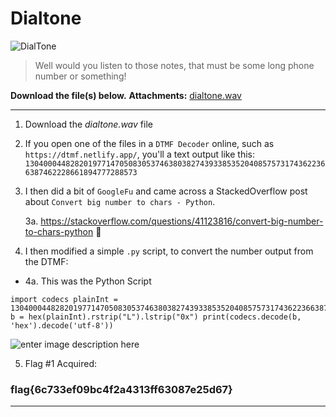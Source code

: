 # Dialtone
![DialTone](https://i.imgur.com/sb7QFjD.png)
> Well would you listen to those notes, that must be some long phone number or something!  

**Download the file(s) below.**
**Attachments:** [dialtone.wav](https://huntress.ctf.games/files/f45233d4c250e2f75e5aae03725fffc7/dialtone.wav?token=eyJ1c2VyX2lkIjozMDU4LCJ0ZWFtX2lkIjo0MzQsImZpbGVfaWQiOjEzfQ.ZSMHpw.x58ouyd82m3e_R4z8AAOuAy2gJE)

-----

1. Download the *dialtone.wav* file

2. If you open one of the files in a `DTMF Decoder` online, such as `https://dtmf.netlify.app/`, you'll a text output like this:
```13040004482820197714705083053746380382743933853520408575731743622366387462228661894777288573```

3. I then did a bit of `GoogleFu` and came across a StackedOverflow post about `Convert big number to chars - Python`.  


	3a. https://stackoverflow.com/questions/41123816/convert-big-number-to-chars-python

4.   I then modified a simple `.py` script, to convert the number output from the DTMF:

- 4a. This was the Python Script
```
import codecs plainInt =
13040004482820197714705083053746380382743933853520408575731743622366387462228661894777288573
b = hex(plainInt).rstrip("L").lstrip("0x") print(codecs.decode(b, 'hex').decode('utf-8'))
```

![enter image description here](https://i.imgur.com/QfdJjY3.png)

5. Flag #1 Acquired:

### flag{6c733ef09bc4f2a4313ff63087e25d67}

-----

